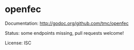 openfec
=======

Documentation: http://godoc.org/github.com/tmc/openfec

Status: some endpoints missing, pull requests welcome!

License: ISC
